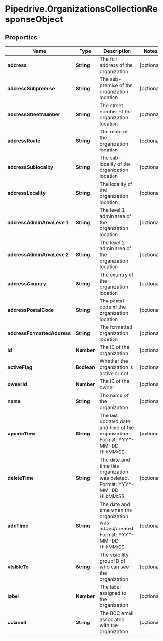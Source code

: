 # Pipedrive.OrganizationsCollectionResponseObject

## Properties

Name | Type | Description | Notes
------------ | ------------- | ------------- | -------------
**address** | **String** | The full address of the organization | [optional] 
**addressSubpremise** | **String** | The sub-premise of the organization location | [optional] 
**addressStreetNumber** | **String** | The street number of the organization location | [optional] 
**addressRoute** | **String** | The route of the organization location | [optional] 
**addressSublocality** | **String** | The sub-locality of the organization location | [optional] 
**addressLocality** | **String** | The locality of the organization location | [optional] 
**addressAdminAreaLevel1** | **String** | The level 1 admin area of the organization location | [optional] 
**addressAdminAreaLevel2** | **String** | The level 2 admin area of the organization location | [optional] 
**addressCountry** | **String** | The country of the organization location | [optional] 
**addressPostalCode** | **String** | The postal code of the organization location | [optional] 
**addressFormattedAddress** | **String** | The formatted organization location | [optional] 
**id** | **Number** | The ID of the organization | [optional] 
**activeFlag** | **Boolean** | Whether the organization is active or not | [optional] 
**ownerId** | **Number** | The ID of the owner | [optional] 
**name** | **String** | The name of the organization | [optional] 
**updateTime** | **String** | The last updated date and time of the organization. Format: YYYY-MM-DD HH:MM:SS | [optional] 
**deleteTime** | **String** | The date and time this organization was deleted. Format: YYYY-MM-DD HH:MM:SS | [optional] 
**addTime** | **String** | The date and time when the organization was added/created. Format: YYYY-MM-DD HH:MM:SS | [optional] 
**visibleTo** | **String** | The visibility group ID of who can see the organization | [optional] 
**label** | **Number** | The label assigned to the organization | [optional] 
**ccEmail** | **String** | The BCC email associated with the organization | [optional] 


